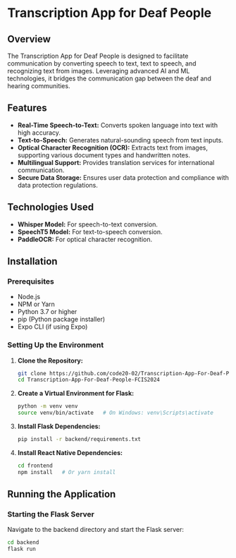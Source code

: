 # Transcription App for Deaf People

## Overview
The Transcription App for Deaf People is designed to facilitate communication by converting speech to text, text to speech, and recognizing text from images. Leveraging advanced AI and ML technologies, it bridges the communication gap between the deaf and hearing communities.

## Features
- **Real-Time Speech-to-Text:** Converts spoken language into text with high accuracy.
- **Text-to-Speech:** Generates natural-sounding speech from text inputs.
- **Optical Character Recognition (OCR):** Extracts text from images, supporting various document types and handwritten notes.
- **Multilingual Support:** Provides translation services for international communication.
- **Secure Data Storage:** Ensures user data protection and compliance with data protection regulations.

## Technologies Used
- **Whisper Model:** For speech-to-text conversion.
- **SpeechT5 Model:** For text-to-speech conversion.
- **PaddleOCR:** For optical character recognition.

## Installation

### Prerequisites
- Node.js
- NPM or Yarn
- Python 3.7 or higher
- pip (Python package installer)
- Expo CLI (if using Expo)

### Setting Up the Environment

1. **Clone the Repository:**
    ```bash
    git clone https://github.com/code20-02/Transcription-App-For-Deaf-People-FCIS2024.git
    cd Transcription-App-For-Deaf-People-FCIS2024
    ```

2. **Create a Virtual Environment for Flask:**
    ```bash
    python -m venv venv
    source venv/bin/activate   # On Windows: venv\Scripts\activate
    ```

3. **Install Flask Dependencies:**
    ```bash
    pip install -r backend/requirements.txt
    ```

4. **Install React Native Dependencies:**
    ```bash
    cd frontend
    npm install   # Or yarn install
    ```

## Running the Application

### Starting the Flask Server
Navigate to the backend directory and start the Flask server:
```bash
cd backend
flask run
